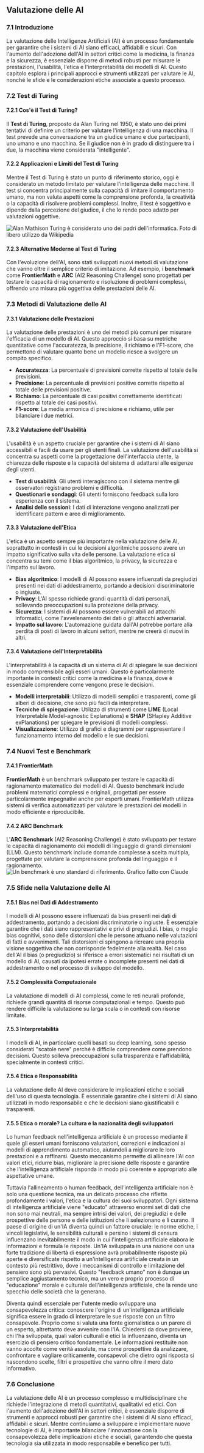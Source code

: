 ## **Valutazione delle AI**

### **7.1 Introduzione**

La valutazione delle Intelligenze Artificiali (AI) è un processo fondamentale per garantire che i sistemi di AI siano efficaci, affidabili e sicuri. Con l'aumento dell'adozione dell'AI in settori critici come la medicina, la finanza e la sicurezza, è essenziale disporre di metodi robusti per misurare le prestazioni, l'usabilità, l'etica e l'interpretabilità dei modelli di AI. Questo capitolo esplora i principali approcci e strumenti utilizzati per valutare le AI, nonché le sfide e le considerazioni etiche associate a questo processo.

### **7.2 Test di Turing**

#### **7.2.1 Cos'è il Test di Turing?**

Il **Test di Turing**, proposto da Alan Turing nel 1950, è stato uno dei primi tentativi di definire un criterio per valutare l'intelligenza di una macchina. Il test prevede una conversazione tra un giudice umano e due partecipanti, uno umano e uno macchina. Se il giudice non è in grado di distinguere tra i due, la macchina viene considerata "intelligente".

#### **7.2.2 Applicazioni e Limiti del Test di Turing**

Mentre il Test di Turing è stato un punto di riferimento storico, oggi è considerato un metodo limitato per valutare l'intelligenza delle macchine. Il test si concentra principalmente sulla capacità di imitare il comportamento umano, ma non valuta aspetti come la comprensione profonda, la creatività o la capacità di risolvere problemi complessi. Inoltre, il test è soggettivo e dipende dalla percezione del giudice, il che lo rende poco adatto per valutazioni oggettive.

![Alan Mathison Turing è considerato uno dei padri dell'informatica. Foto di libero utilizzo da Wikipedia](turing.jpg)

#### **7.2.3 Alternative Moderne al Test di Turing**

Con l'evoluzione dell'AI, sono stati sviluppati nuovi metodi di valutazione che vanno oltre il semplice criterio di imitazione. Ad esempio, i **benchmark** come **FrontierMath** e **ARC** (AI2 Reasoning Challenge) sono progettati per testare le capacità di ragionamento e risoluzione di problemi complessi, offrendo una misura più oggettiva delle prestazioni delle AI.

### **7.3 Metodi di Valutazione delle AI**

#### **7.3.1 Valutazione delle Prestazioni**

La valutazione delle prestazioni è uno dei metodi più comuni per misurare l'efficacia di un modello di AI. Questo approccio si basa su metriche quantitative come l'accuratezza, la precisione, il richiamo e l'F1-score, che permettono di valutare quanto bene un modello riesce a svolgere un compito specifico.

- **Accuratezza**: La percentuale di previsioni corrette rispetto al totale delle previsioni.
- **Precisione**: La percentuale di previsioni positive corrette rispetto al totale delle previsioni positive.
- **Richiamo**: La percentuale di casi positivi correttamente identificati rispetto al totale dei casi positivi.
- **F1-score**: La media armonica di precisione e richiamo, utile per bilanciare i due metrici.

#### **7.3.2 Valutazione dell'Usabilità**

L'usabilità è un aspetto cruciale per garantire che i sistemi di AI siano accessibili e facili da usare per gli utenti finali. La valutazione dell'usabilità si concentra su aspetti come la progettazione dell'interfaccia utente, la chiarezza delle risposte e la capacità del sistema di adattarsi alle esigenze degli utenti.

- **Test di usabilità**: Gli utenti interagiscono con il sistema mentre gli osservatori registrano problemi e difficoltà.
- **Questionari e sondaggi**: Gli utenti forniscono feedback sulla loro esperienza con il sistema.
- **Analisi delle sessioni**: I dati di interazione vengono analizzati per identificare pattern e aree di miglioramento.

#### **7.3.3 Valutazione dell'Etica**

L'etica è un aspetto sempre più importante nella valutazione delle AI, soprattutto in contesti in cui le decisioni algoritmiche possono avere un impatto significativo sulla vita delle persone. La valutazione etica si concentra su temi come il bias algoritmico, la privacy, la sicurezza e l'impatto sul lavoro.

- **Bias algoritmico**: I modelli di AI possono essere influenzati da pregiudizi presenti nei dati di addestramento, portando a decisioni discriminatorie o ingiuste.
- **Privacy**: L'AI spesso richiede grandi quantità di dati personali, sollevando preoccupazioni sulla protezione della privacy.
- **Sicurezza**: I sistemi di AI possono essere vulnerabili ad attacchi informatici, come l'avvelenamento dei dati o gli attacchi adversarial.
- **Impatto sul lavoro**: L'automazione guidata dall'AI potrebbe portare alla perdita di posti di lavoro in alcuni settori, mentre ne creerà di nuovi in altri.

#### **7.3.4 Valutazione dell'Interpretabilità**

L'interpretabilità è la capacità di un sistema di AI di spiegare le sue decisioni in modo comprensibile agli esseri umani. Questo è particolarmente importante in contesti critici come la medicina e la finanza, dove è essenziale comprendere come vengono prese le decisioni.

- **Modelli interpretabili**: Utilizzo di modelli semplici e trasparenti, come gli alberi di decisione, che sono più facili da interpretare.
- **Tecniche di spiegazione**: Utilizzo di strumenti come **LIME** (Local Interpretable Model-agnostic Explanations) e **SHAP** (SHapley Additive exPlanations) per spiegare le previsioni di modelli complessi.
- **Visualizzazione**: Utilizzo di grafici e diagrammi per rappresentare il funzionamento interno del modello e le sue decisioni.

### **7.4 Nuovi Test e Benchmark**

#### **7.4.1 FrontierMath**

**FrontierMath** è un benchmark sviluppato per testare le capacità di ragionamento matematico dei modelli di AI. Questo benchmark include problemi matematici complessi e originali, progettati per essere particolarmente impegnativi anche per esperti umani. FrontierMath utilizza sistemi di verifica automatizzati per valutare le prestazioni dei modelli in modo efficiente e riproducibile.

#### **7.4.2 ARC Benchmark**

L'**ARC Benchmark** (AI2 Reasoning Challenge) è stato sviluppato per testare le capacità di ragionamento dei modelli di linguaggio di grandi dimensioni (LLM). Questo benchmark include domande complesse a scelta multipla, progettate per valutare la comprensione profonda del linguaggio e il ragionamento.
![Un benchmark è uno standard di riferimento. Grafico fatto con Claude](benchmark.jpg)

### **7.5 Sfide nella Valutazione delle AI**

#### **7.5.1 Bias nei Dati di Addestramento**

I modelli di AI possono essere influenzati da bias presenti nei dati di addestramento, portando a decisioni discriminatorie o ingiuste. È essenziale garantire che i dati siano rappresentativi e privi di pregiudizi. I bias, o meglio bias cognitivi, sono delle distorsioni che le persone attuano nelle valutazioni di fatti e avvenimenti. Tali distorsioni ci spingono a ricreare una propria visione soggettiva che non corrisponde fedelmente alla realtà. Nel caso dell'AI il bias (o pregiudizio) si riferisce a errori sistematici nei risultati di un modello di AI, causati da ipotesi errate o incomplete presenti nei dati di addestramento o nel processo di sviluppo del modello.

#### **7.5.2 Complessità Computazionale**

La valutazione di modelli di AI complessi, come le reti neurali profonde, richiede grandi quantità di risorse computazionali e tempo. Questo può rendere difficile la valutazione su larga scala o in contesti con risorse limitate.

#### **7.5.3 Interpretabilità**

I modelli di AI, in particolare quelli basati su deep learning, sono spesso considerati "scatole nere" perché è difficile comprendere come prendono decisioni. Questo solleva preoccupazioni sulla trasparenza e l'affidabilità, specialmente in contesti critici.

#### **7.5.4 Etica e Responsabilità**

La valutazione delle AI deve considerare le implicazioni etiche e sociali dell'uso di questa tecnologia. È essenziale garantire che i sistemi di AI siano utilizzati in modo responsabile e che le decisioni siano giustificabili e trasparenti.

#### **7.5.5 Etica o morale? La cultura e la nazionalità degli sviluppatori**

Lo human feedback nell'intelligenza artificiale è un processo mediante il quale gli esseri umani forniscono valutazioni, correzioni e indicazioni ai modelli di apprendimento automatico, aiutandoli a migliorare le loro prestazioni e a raffinarsi. Questo meccanismo permette di allineare l'AI con valori etici, ridurre bias, migliorare la precisione delle risposte e garantire che l'intelligenza artificiale risponda in modo più coerente e appropriato alle aspettative umane.

Tuttavia l'allineamento o human feedback, dell'intelligenza artificiale non è solo una questione tecnica, ma un delicato processo che riflette profondamente i valori, l'etica e la cultura dei suoi sviluppatori. Ogni sistema di intelligenza artificiale viene "educato" attraverso enormi set di dati che non sono mai neutrali, ma sempre intrisi dei valori, dei pregiudizi e delle prospettive delle persone e delle istituzioni che li selezionano e li curano. Il paese di origine di un'IA diventa quindi un fattore cruciale: le norme etiche, i vincoli legislativi, le sensibilità culturali e persino i sistemi di censura influenzano inevitabilmente il modo in cui l'intelligenza artificiale elabora le informazioni e formula le risposte. Un'IA sviluppata in una nazione con una forte tradizione di libertà di espressione avrà probabilmente risposte più aperte e diversificate rispetto a un'intelligenza artificiale creata in un contesto più restrittivo, dove i meccanismi di controllo e limitazione del pensiero sono più pervasivi. Questo "feedback umano" non è dunque un semplice aggiustamento tecnico, ma un vero e proprio processo di "educazione" morale e culturale dell'intelligenza artificiale, che la rende uno specchio delle società che la generano.

Diventa quindi essenziale per l'utente medio sviluppare una consapevolezza critica: conoscere l'origine di un'intelligenza artificiale significa essere in grado di interpretare le sue risposte con un filtro consapevole. Proprio come si valuta una fonte giornalistica o un parere di un esperto, altrettanto deve avvenire con l'IA. Chiedersi da dove proviene, chi l'ha sviluppata, quali valori culturali e etici la influenzano, diventa un esercizio di pensiero critico fondamentale. Le informazioni restituite non vanno accolte come verità assolute, ma come prospettive da analizzare, confrontare e vagliare criticamente, consapevoli che dietro ogni risposta si nascondono scelte, filtri e prospettive che vanno oltre il mero dato informativo.

### **7.6 Conclusione**

La valutazione delle AI è un processo complesso e multidisciplinare che richiede l'integrazione di metodi quantitativi, qualitativi ed etici. Con l'aumento dell'adozione dell'AI in settori critici, è essenziale disporre di strumenti e approcci robusti per garantire che i sistemi di AI siano efficaci, affidabili e sicuri. Mentre continuiamo a sviluppare e implementare nuove tecnologie di AI, è importante bilanciare l'innovazione con la consapevolezza delle implicazioni etiche e sociali, garantendo che questa tecnologia sia utilizzata in modo responsabile e benefico per tutti.
